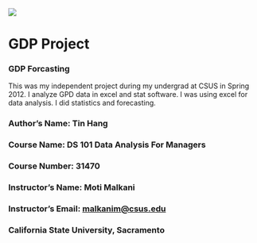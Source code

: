 <img src="StockAnalysisQuants.PNG">

# GDP Project
### GDP Forcasting
This was my independent project during my undergrad at CSUS in Spring 2012. I analyze GPD data in excel and stat software.  I was using excel for data analysis. I did statistics and forecasting.


### Author’s Name: Tin Hang  
### Course Name: DS 101 Data Analysis For Managers  
### Course Number: 31470  
### Instructor’s Name: Moti Malkani  
### Instructor’s Email: malkanim@csus.edu  
### California State University, Sacramento  


